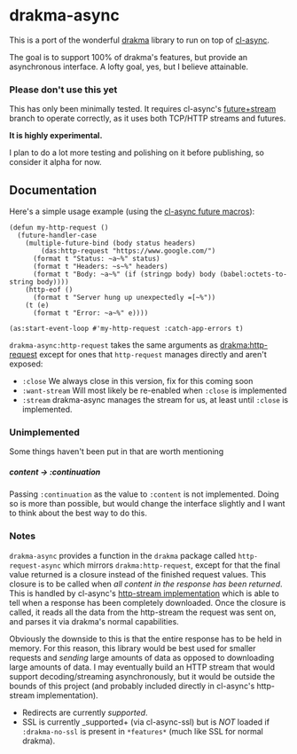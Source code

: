 drakma-async
============
This is a port of the wonderful [drakma](http://weitz.de/drakma/) library to run
on top of [cl-async](https://github.com/orthecreedence/cl-async).

The goal is to support 100% of drakma's features, but provide an asynchronous
interface. A lofty goal, yes, but I believe attainable.

### Please don't use this yet
This has only been minimally tested. It requires cl-async's
[future+stream](https://github.com/orthecreedence/cl-async/tree/future+stream)
branch to operate correctly, as it uses both TCP/HTTP streams and futures.

__It is highly experimental.__

I plan to do a lot more testing and polishing on it before publishing, so
consider it alpha for now.

Documentation
-------------
Here's a simple usage example (using the [cl-async future macros](http://orthecreedence.github.com/cl-async/future#nicer-syntax)):

```common-lisp
(defun my-http-request ()
  (future-handler-case
    (multiple-future-bind (body status headers)
        (das:http-request "https://www.google.com/")
      (format t "Status: ~a~%" status)
      (format t "Headers: ~s~%" headers)
      (format t "Body: ~a~%" (if (stringp body) body (babel:octets-to-string body))))
    (http-eof ()
      (format t "Server hung up unexpectedly =[~%"))
    (t (e)
      (format t "Error: ~a~%" e))))

(as:start-event-loop #'my-http-request :catch-app-errors t)
```

`drakma-async:http-request` takes the same arguments as [drakma:http-request](http://weitz.de/drakma/#http-request)
except for ones that `http-request` manages directly and aren't exposed:

 - `:close` We always close in this version, fix for this coming soon
 - `:want-stream` Will most likely be re-enabled when `:close` is implemented
 - `:stream` drakma-async manages the stream for us, at least until `:close` is
   implemented.

### Unimplemented
Some things haven't been put in that are worth mentioning

##### content -> :continuation
Passing `:continuation` as the value to `:content` is not implemented. Doing so
is more than possible, but would change the interface slightly and I want to
think about the best way to do this.

### Notes
`drakma-async` provides a function in the `drakma` package called `http-request-async`
which mirrors `drakma:http-request`, except for that the final value returned is
a closure instead of the finished request values. This closure is to be called
when *all content in the response has been returned*. This is handled by cl-async's
[http-stream implementation](https://github.com/orthecreedence/cl-async/blob/future%2Bstream/http-stream.lisp)
which is able to tell when a response has been completely downloaded. Once the
closure is called, it reads all the data from the http-stream the request was
sent on, and parses it via drakma's normal capabilities.

Obviously the downside to this is that the entire response has to be held in
memory. For this reason, this library would be best used for smaller requests
and *sending* large amounts of data as opposed to downloading large amounts of
data. I may eventually build an HTTP stream that would support
decoding/streaming asynchronously, but it would be outside the bounds of this
project (and probably included directly in cl-async's http-stream
implementation).

- Redirects are currently _supported_.
- SSL is currently _supported+ (via cl-async-ssl) but is *NOT* loaded if
`:drakma-no-ssl` is present in `*features*` (much like SSL for normal drakma).
